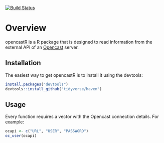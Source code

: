 [![Build Status](https://travis-ci.org/ebbertd/opencastR.svg?branch=master)](https://travis-ci.org/ebbertd/opencastR)

# Overview

opencastR is a R package that is designed to read information from the external API of an [Opencast](http://www.opencast.org/) server.

## Installation

The easiest way to get opencastR is to install it using the devtools:

```R
install.packages("devtools")
devtools::install_github("tidyverse/haven")
```

## Usage

Every function requires a vector with the Opencast connection details. For example:

```R
ocapi <- c("URL", "USER", "PASSWORD")
oc_user(ocapi)
```
